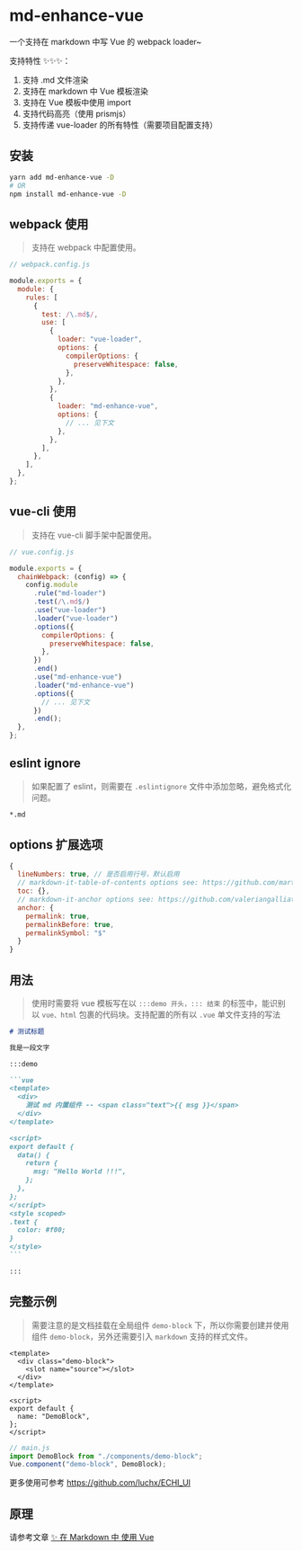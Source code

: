 # md-enhance-vue

一个支持在 markdown 中写 Vue 的 webpack loader~

支持特性 ✨✨✨：

1. 支持 .md 文件渲染
2. 支持在 markdown 中 Vue 模板渲染
3. 支持在 Vue 模板中使用 import
4. 支持代码高亮（使用 prismjs）
5. 支持传递 vue-loader 的所有特性（需要项目配置支持）

## 安装

```bash
yarn add md-enhance-vue -D
# OR
npm install md-enhance-vue -D
```

## webpack 使用

> 支持在 webpack 中配置使用。

```js
// webpack.config.js

module.exports = {
  module: {
    rules: [
      {
        test: /\.md$/,
        use: [
          {
            loader: "vue-loader",
            options: {
              compilerOptions: {
                preserveWhitespace: false,
              },
            },
          },
          {
            loader: "md-enhance-vue",
            options: {
              // ... 见下文
            },
          },
        ],
      },
    ],
  },
};
```

## vue-cli 使用

> 支持在 vue-cli 脚手架中配置使用。

```js
// vue.config.js

module.exports = {
  chainWebpack: (config) => {
    config.module
      .rule("md-loader")
      .test(/\.md$/)
      .use("vue-loader")
      .loader("vue-loader")
      .options({
        compilerOptions: {
          preserveWhitespace: false,
        },
      })
      .end()
      .use("md-enhance-vue")
      .loader("md-enhance-vue")
      .options({
        // ... 见下文
      })
      .end();
  },
};
```

## eslint ignore

> 如果配置了 eslint，则需要在 `.eslintignore` 文件中添加忽略，避免格式化问题。

```bash
*.md
```

## options 扩展选项

```js
{
  lineNumbers: true, // 是否启用行号，默认启用
  // markdown-it-table-of-contents options see: https://github.com/martinlissmyr/markdown-it-table-of-contents
  toc: {},
  // markdown-it-anchor options see: https://github.com/valeriangalliat/markdown-it-anchor
  anchor: {
    permalink: true,
    permalinkBefore: true,
    permalinkSymbol: "$"
  }
}
```

## 用法

> 使用时需要将 vue 模板写在以 `:::demo 开头，::: 结束` 的标签中，能识别以 `vue、html` 包裹的代码块。支持配置的所有以 `.vue` 单文件支持的写法

````markdown
# 测试标题

我是一段文字

:::demo

```vue
<template>
  <div>
    测试 md 内置组件 -- <span class="text">{{ msg }}</span>
  </div>
</template>

<script>
export default {
  data() {
    return {
      msg: "Hello World !!!",
    };
  },
};
</script>
<style scoped>
.text {
  color: #f00;
}
</style>
```

:::
````

## 完整示例

> 需要注意的是文档挂载在全局组件 `demo-block` 下，所以你需要创建并使用组件 `demo-block`，另外还需要引入 `markdown` 支持的样式文件。

```vue
<template>
  <div class="demo-block">
    <slot name="source"></slot>
  </div>
</template>

<script>
export default {
  name: "DemoBlock",
};
</script>
```

```js
// main.js
import DemoBlock from "./components/demo-block";
Vue.component("demo-block", DemoBlock);
```

更多使用可参考 <https://github.com/luchx/ECHI_UI>

## 原理

请参考文章 [✨ 在 Markdown 中 使用 Vue](https://www.yuque.com/luchx/ziwg5m/df00sl)
